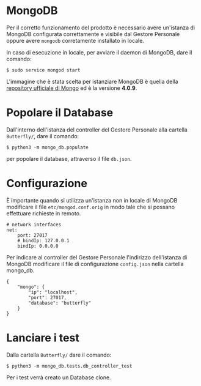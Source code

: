 # MongoDB

Per il corretto funzionamento del prodotto è necessario avere un'istanza di MongoDB configurata correttamente e visibile dal Gestore Personale oppure avere `mongodb` corretamente installato in locale.

In caso di esecuzione in locale, per avviare il daemon di MongoDB, dare il comando:

    $ sudo service mongod start
    
L'immagine che è stata scelta per istanziare MongoDB è quella della [repository ufficiale di Mongo](https://hub.docker.com/_/mongo) ed è la versione **4.0.9**.

# Popolare il Database

Dall'interno dell'istanza del controller del Gestore Personale alla cartella `Butterfly/`, dare il comando:

    $ python3 -m mongo_db.populate

per popolare il database, attraverso il file `db.json`.

# Configurazione

È importante quando si utilizza un'istanza non in locale di MongoDB modificare il file `etc/mongod.conf.orig` in modo tale che si possano effettuare richieste in remoto.

	# network interfaces
	net:
		port: 27017
		# bindIp: 127.0.0.1
		bindIp: 0.0.0.0
		
Per indicare al controller del Gestore Personale l'indirizzo dell'istanza di MongoDB modificare il file di configurazione `config.json` nella cartella mongo_db.

	{
    	"mongo": {
	        "ip": "localhost",
	        "port": 27017,
        	"database": "butterfly"
	    }
	}

# Lanciare i test

Dalla cartella `Butterfly/` dare il comando:

    $ python3 -m mongo_db.tests.db_controller_test

Per i test verrà creato un Database clone.